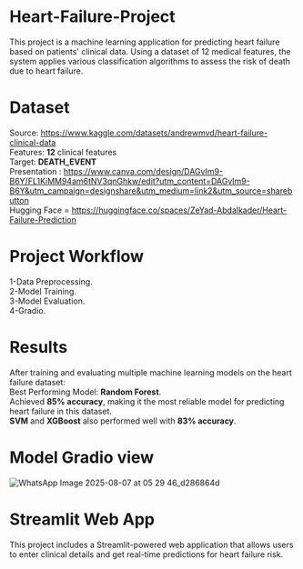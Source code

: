 # Heart-Failure-Project
This project is a machine learning application for predicting heart failure based on patients' clinical data. Using a dataset of 12 medical features, the system applies various classification algorithms to assess the risk of death due to heart failure.

# Dataset
Source: https://www.kaggle.com/datasets/andrewmvd/heart-failure-clinical-data<br>
Features: **12** clinical features<br>
Target: **DEATH_EVENT**<br>
Presentation : https://www.canva.com/design/DAGvIm9-B6Y/FL1KiMM94am6tNV3qnGhkw/edit?utm_content=DAGvIm9-B6Y&utm_campaign=designshare&utm_medium=link2&utm_source=sharebutton <br>
Hugging Face = https://huggingface.co/spaces/ZeYad-Abdalkader/Heart-Failure-Prediction <br>

# Project Workflow
1-Data Preprocessing.<br>
2-Model Training.<br>
3-Model Evaluation.<br>
4-Gradio.

# Results
After training and evaluating multiple machine learning models on the heart failure dataset:<br>
Best Performing Model: **Random Forest**.<br>
Achieved **85% accuracy**, making it the most reliable model for predicting heart failure in this dataset.<br>
**SVM** and **XGBoost** also performed well with **83% accuracy**.

# Model Gradio view
![WhatsApp Image 2025-08-07 at 05 29 46_d286864d](https://github.com/user-attachments/assets/b2fb4b79-0270-4c30-a601-e75a8a51ecbb)

# Streamlit Web App
This project includes a Streamlit-powered web application that allows users to enter clinical details and get real-time predictions for heart failure risk.
